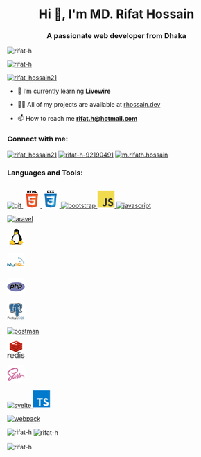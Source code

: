 <h1 align="center">Hi 👋, I'm MD. Rifat Hossain</h1>
<h3 align="center">A passionate web developer from Dhaka</h3>

<p align="left"> <img src="https://komarev.com/ghpvc/?username=rifat-h&label=Profile%20views&color=0e75b6&style=flat" alt="rifat-h" /> </p>

<p align="left"> <a href="https://github.com/ryo-ma/github-profile-trophy"><img src="https://github-profile-trophy.vercel.app/?username=rifat-h" alt="rifat-h" /></a> </p>

<p align="left"> <a href="https://twitter.com/rifat_hossain21" target="blank"><img src="https://img.shields.io/twitter/follow/rifat_hossain21?logo=twitter&style=for-the-badge" alt="rifat_hossain21" /></a> </p>

- 🌱 I’m currently learning **Livewire**

- 👨‍💻 All of my projects are available at [rhossain.dev](rhossain.dev)

- 📫 How to reach me **rifat.h@hotmail.com**

<h3 align="left">Connect with me:</h3>
<p align="left">
<a href="https://twitter.com/rifat_hossain21" target="blank"><img align="center" src="https://raw.githubusercontent.com/rahuldkjain/github-profile-readme-generator/master/src/images/icons/Social/twitter.svg" alt="rifat_hossain21" height="30" width="40" /></a>
<a href="https://linkedin.com/in/rifat-h-92190491" target="blank"><img align="center" src="https://raw.githubusercontent.com/rahuldkjain/github-profile-readme-generator/master/src/images/icons/Social/linked-in-alt.svg" alt="rifat-h-92190491" height="30" width="40" /></a>
<a href="https://fb.com/m.rifath.hossain" target="blank"><img align="center" src="https://raw.githubusercontent.com/rahuldkjain/github-profile-readme-generator/master/src/images/icons/Social/facebook.svg" alt="m.rifath.hossain" height="30" width="40" /></a>
</p>

<h3 align="left">Languages and Tools:</h3>

<p align="left" style="display:flex;"> 

<a href="https://git-scm.com/" rel="noreferrer"> <img src="https://www.vectorlogo.zone/logos/git-scm/git-scm-icon.svg" alt="git" width="40" height="40"/> </a> <a href="https://www.w3.org/html/" rel="noreferrer"> <img src="https://raw.githubusercontent.com/devicons/devicon/master/icons/html5/html5-original-wordmark.svg" alt="html5" width="40" height="40"/> </a> <a href="https://www.w3schools.com/css/" rel="noreferrer"> <img src="https://raw.githubusercontent.com/devicons/devicon/master/icons/css3/css3-original-wordmark.svg" alt="css3" width="40" height="40"/> </a> <a href="https://getbootstrap.com" rel="noreferrer"> <img src="https://w7.pngwing.com/pngs/628/224/png-transparent-bootstrap-plain-wordmark-logo-icon-thumbnail.png" alt="bootstrap" width="40" height="40"/> </a> <a href="https://developer.mozilla.org/en-US/docs/Web/JavaScript" rel="noreferrer"> <img src="https://raw.githubusercontent.com/devicons/devicon/master/icons/javascript/javascript-original.svg" alt="javascript" width="40" height="40"/> </a><a href="https://jquery.com/" rel="noreferrer"> <img src="https://static-00.iconduck.com/assets.00/jquery-original-wordmark-icon-485x512-7kn0h2yt.png" alt="javascript" width="40" height="40"/> </a>

 <a href="https://laravel.com/" rel="noreferrer"> <img src="https://w7.pngwing.com/pngs/399/620/png-transparent-laravel-hd-logo-thumbnail.png" alt="laravel" width="40" height="40"/> </a> 
 
 <a href="https://www.linux.org/" rel="noreferrer"> <img src="https://raw.githubusercontent.com/devicons/devicon/master/icons/linux/linux-original.svg" alt="linux" width="40" height="40"/></a> 
 
 <a href="https://www.mysql.com/" rel="noreferrer"> <img src="https://raw.githubusercontent.com/devicons/devicon/master/icons/mysql/mysql-original-wordmark.svg" alt="mysql" width="40" height="40"/> </a> 
 
 <a href="https://www.php.net" rel="noreferrer"> <img src="https://raw.githubusercontent.com/devicons/devicon/master/icons/php/php-original.svg" alt="php" width="40" height="40"/> </a> 
 
 <a href="https://www.postgresql.org" rel="noreferrer"> <img src="https://raw.githubusercontent.com/devicons/devicon/master/icons/postgresql/postgresql-original-wordmark.svg" alt="postgresql" width="40" height="40"/> </a> 
 
 <a href="https://postman.com" rel="noreferrer"> <img src="https://www.vectorlogo.zone/logos/getpostman/getpostman-icon.svg" alt="postman" width="40" height="40"/> </a> 
 
 <a href="https://redis.io" rel="noreferrer"> <img src="https://raw.githubusercontent.com/devicons/devicon/master/icons/redis/redis-original-wordmark.svg" alt="redis" width="40" height="40"/> </a> 
 
 <a href="https://sass-lang.com" rel="noreferrer"> <img src="https://raw.githubusercontent.com/devicons/devicon/master/icons/sass/sass-original.svg" alt="sass" width="40" height="40"/> </a> 
 
 <a href="https://svelte.dev" rel="noreferrer"> <img src="https://upload.wikimedia.org/wikipedia/commons/1/1b/Svelte_Logo.svg" alt="svelte" width="40" height="40"/> </a> <a href="https://www.typescriptlang.org/" rel="noreferrer"> <img src="https://raw.githubusercontent.com/devicons/devicon/master/icons/typescript/typescript-original.svg" alt="typescript" width="40" height="40"/> </a>
 
 <a href="https://webpack.js.org" rel="noreferrer"> <img src="https://cdn.iconscout.com/icon/premium/png-256-thumb/voxels-4478552-3709528.png" alt="webpack" width="40" height="40"/> </a> 
 </p>

<p><img align="left" src="https://github-readme-stats.vercel.app/api/top-langs?username=rifat-h&show_icons=true&locale=en&layout=compact" alt="rifat-h" /></p>

<p>&nbsp;<img align="center" src="https://github-readme-stats.vercel.app/api?username=rifat-h&show_icons=true&locale=en" alt="rifat-h" /></p>

<p><img align="center" src="https://github-readme-streak-stats.herokuapp.com/?user=rifat-h&" alt="rifat-h" /></p>

